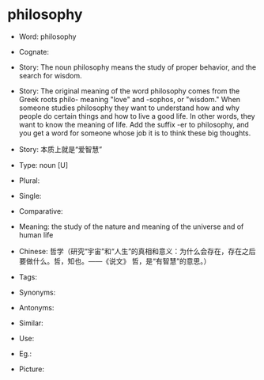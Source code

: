 # philosophy

- Word: philosophy
- Cognate: 
- Story: The noun philosophy means the study of proper behavior, and the search for wisdom.
- Story: The original meaning of the word philosophy comes from the Greek roots philo- meaning "love" and -sophos, or "wisdom." When someone studies philosophy they want to understand how and why people do certain things and how to live a good life. In other words, they want to know the meaning of life. Add the suffix -er to philosophy, and you get a word for someone whose job it is to think these big thoughts.
- Story: 本质上就是“爱智慧”

- Type: noun [U]
- Plural: 
- Single: 
- Comparative: 
- Meaning: the study of the nature and meaning of the universe and of human life
- Chinese: 哲学（研究“宇宙”和“人生”的真相和意义：为什么会存在，存在之后要做什么。哲，知也。——《说文》 哲，是“有智慧”的意思。）
- Tags: 
- Synonyms: 
- Antonyms: 
- Similar: 
- Use: 
- Eg.: 
- Picture: 

